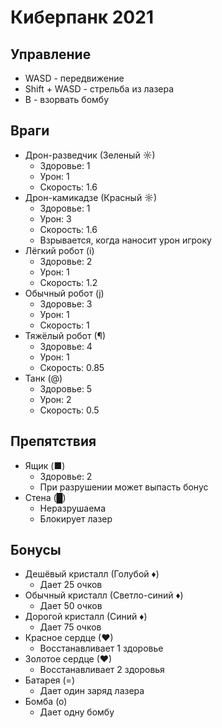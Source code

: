 ﻿# Киберпанк 2021
## Управление
- WASD - передвижение
- Shift + WASD - стрельба из лазера
- B - взорвать бомбу

## Враги
- Дрон-разведчик (Зеленый ☼)
    - Здоровье: 1
    - Урон: 1
    - Скорость: 1.6
- Дрон-камикадзе (Красный ☼)
    - Здоровье: 1
    - Урон: 3
    - Скорость: 1.6
    - Взрывается, когда наносит урон игроку
- Лёгкий робот (i)
    - Здоровье: 2
    - Урон: 1
    - Скорость: 1.2
- Обычный робот (j)
    - Здоровье: 3
    - Урон: 1
    - Скорость: 1
- Тяжёлый робот (¶)
    - Здоровье: 4
    - Урон: 1
    - Скорость: 0.85
- Танк (@)
    - Здоровье: 5
    - Урон: 2
    - Скорость: 0.5

## Препятствия
- Ящик (■)
    - Здоровье: 2
    - При разрушении может выпасть бонус
- Стена (█)
    - Неразрушаема
    - Блокирует лазер

## Бонусы
- Дешёвый кристалл (Голубой ♦)
    - Дает 25 очков
- Обычный кристалл (Светло-синий ♦)
    - Дает 50 очков
- Дорогой кристалл (Синий ♦)
    - Дает 75 очков
- Красное сердце (♥)
    - Восстанавливает 1 здоровье
- Золотое сердце (♥)
    - Восстанавливает 2 здоровья
- Батарея (=)
    - Дает один заряд лазера
- Бомба (о)
    - Дает одну бомбу